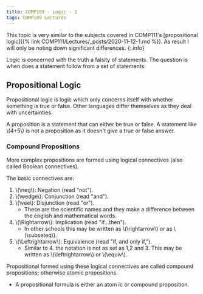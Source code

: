 ```yaml
---
title: COMP109 - Logic - 1
tags: COMP109 Lectures
---
```

This topic is very similar to the subjects covered in COMP111's [propositional logic]({% link COMP111/Lectures/_posts/2020-11-12-1.md %}). As result I will only be noting down significant differences.
{:.info}

Logic is concerned with the truth a falsity of statements. The question is when does a statement follow from a set of statements.

## Propositional Logic
Propositional logic is logic which only concerns itself with whether something is true or false. Other languages differ themselves as they deal with uncertainties.

A proposition is a statement that can either be true or false. A statement like &#92;(4+5&#92;) is not a proposition as it doesn't give a true or false answer.

### Compound Propositions
More complex propositions are formed using logical connectives (also called Boolean connectives).

The basic connectives are:

1. &#92;(\neg&#92;): Negation (read "not").
1. &#92;(\wedge&#92;): Conjunction (read "and").
1. &#92;(\vee&#92;): Disjunction (read "or").
    * These are the scientific names and they make a difference between the english and mathematical words.
1. &#92;(\Rightarrow&#92;): Implication (read "if...then").
    * In other schools this may be written as &#92;(\rightarrow&#92;) or as &#92;(\subseteq&#92;).
1. &#92;(\Leftrightarrow&#92;): Equivalence (read "if, and only if,").
    * Similar to 4. the notation is not as set as 1,2 and 3. This may be written as &#92;(\leftrightarrow&#92;) or &#92;(\equiv&#92;).
    
Propositional formed using these logical connectives are called compound propositions; otherwise atomic propositions.

* A propositional formula is either an atom ic or compound proposition.
